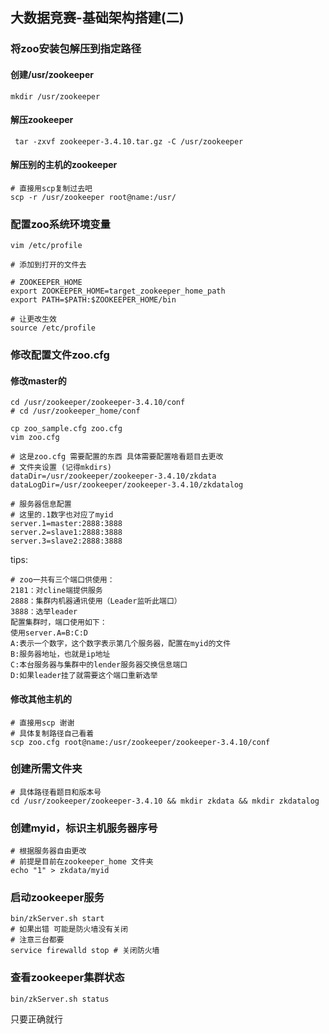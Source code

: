 ## 大数据竞赛-基础架构搭建(二)

### 将zoo安装包解压到指定路径



#### 创建/usr/zookeeper

```shell
mkdir /usr/zookeeper
```



#### 解压zookeeper

```shell
 tar -zxvf zookeeper-3.4.10.tar.gz -C /usr/zookeeper
```



#### 解压别的主机的zookeeper

```shell
# 直接用scp复制过去吧
scp -r /usr/zookeeper root@name:/usr/
```



### 配置zoo系统环境变量

```shell
vim /etc/profile

# 添加到打开的文件去

# ZOOKEEPER_HOME
export ZOOKEEPER_HOME=target_zookeeper_home_path
export PATH=$PATH:$ZOOKEEPER_HOME/bin

# 让更改生效
source /etc/profile

```



### 修改配置文件zoo.cfg



#### 修改master的

```shell
cd /usr/zookeeper/zookeeper-3.4.10/conf
# cd /usr/zookeeper_home/conf

cp zoo_sample.cfg zoo.cfg
vim zoo.cfg
```



```shell
# 这是zoo.cfg 需要配置的东西 具体需要配置啥看题目去更改
# 文件夹设置 (记得mkdirs)
dataDir=/usr/zookeeper/zookeeper-3.4.10/zkdata
dataLogDir=/usr/zookeeper/zookeeper-3.4.10/zkdatalog

# 服务器信息配置
# 这里的.1数字也对应了myid
server.1=master:2888:3888
server.2=slave1:2888:3888
server.3=slave2:2888:3888
```

tips:

```text
# zoo一共有三个端口供使用：
2181：对cline端提供服务
2888：集群内机器通讯使用（Leader监听此端口）
3888：选举leader
配置集群时，端口使用如下：
使用server.A=B:C:D
A:表示一个数字，这个数字表示第几个服务器，配置在myid的文件
B:服务器地址，也就是ip地址
C:本台服务器与集群中的lender服务器交换信息端口
D:如果leader挂了就需要这个端口重新选举
```



#### 修改其他主机的

```shell
# 直接用scp 谢谢
# 具体复制路径自己看着
scp zoo.cfg root@name:/usr/zookeeper/zookeeper-3.4.10/conf 

```



### 创建所需文件夹

```shell
# 具体路径看题目和版本号
cd /usr/zookeeper/zookeeper-3.4.10 && mkdir zkdata && mkdir zkdatalog
```



### 创建myid，标识主机服务器序号

```shell
# 根据服务器自由更改
# 前提是目前在zookeeper_home 文件夹
echo "1" > zkdata/myid
```



### 启动zookeeper服务

```shell
bin/zkServer.sh start
# 如果出错 可能是防火墙没有关闭
# 注意三台都要
service firewalld stop # 关闭防火墙
```



### 查看zookeeper集群状态

```shell
bin/zkServer.sh status
```

只要正确就行
